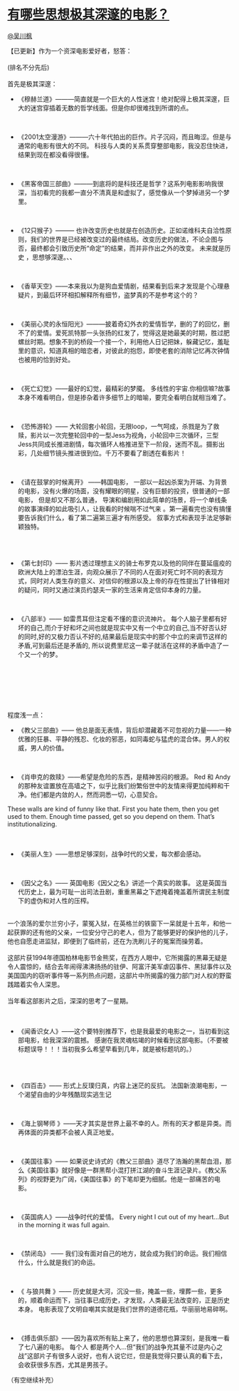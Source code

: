 
#  [有哪些思想极其深邃的电影？](https://zhihu.com/questions/24919044)



[@吴川枫](https://zhihu.com/people/5fca51a8ccc055f1f341f1cfc003ab8b)

【已更新】作为一个资深电影爱好者，怒答：<br><br>(排名不分先后)<br><br>首先是极其深邃：<br><ul><li>《穆赫兰道》———简直就是一个巨大的人性迷宫！绝对配得上极其深邃，巨大的迷宫穿插着无数的哲学线面。但是你却很难找到所谓的点。<br></li></ul><br><ul><li>《2001太空漫游》———六十年代拍出的巨作。片子沉闷，而且晦涩。但是与通常的电影有很大的不同。
科技与人类的关系贯穿整部电影，我没忍住快进，结果到现在都没看得很懂。</li></ul><br><ul><li>《黑客帝国三部曲》———到底将的是科技还是哲学？这系列电影影响我很深，当初看完的我都一直分不清真是和虚拟了，感觉像从一个梦掉进另一个梦里。</li></ul><br><ul><li>《12只猴子》———
也许改变历史也就是在创造历史。正如诺维科夫自洽性原则，我们的世界是已经被改变过的最终结局。改变历史的做法，不论企图与否，最终都会引致历史所“命定”的结果，而并非作出之外的改变。 
未来就是历史 ，思想够深邃。、、</li></ul><br><ul><li>《香草天空》——本来我以为是狗血爱情剧，结果看到后来才发现是个心理悬疑片，到最后环环相扣解释所有细节，盗梦真的不是参考这个的？ <br></li></ul><br><ul><li>《美丽心灵的永恒阳光》———披着奇幻外衣的爱情哲学，删的了的回忆，删不了的爱情。爱死凯特那一头张扬的红发了，觉得这是她最美的时期，胜过肥螺丝时期。想象不到的桥段一个接一个，利用他人日记把妹，躲藏记忆，羞耻里的意识，知道真相的暗恋者，对彼此的抱怨，即使老套的消除记忆再次钟情也被用的恰到好处。<br></li></ul><br><ul><li>《死亡幻觉》——最好的幻觉，最精彩的梦魇。
多线性的宇宙.你相信嘛?故事本身不难看明白，但是掺杂着许多细节上的暗喻，要完全看明白就相当难了。</li></ul><br><ul><li>《恐怖游轮》——
大轮回套小轮回，无限loop，一气呵成，杀戮是为了救赎，影片以一次完整轮回中的一型Jess为视角，小轮回中三次循环，三型Jess共同成长推进剧情，每次循环人格推进至下一阶段，迷而不乱。摄影出彩，几处细节镜头推进很到位。千万不要看了剧透在看影片！</li></ul><br><ul><li>《请在鼓掌的时候离开》 ——韩国电影， 一部以一起凶杀案为开端、为背景的电影，没有火爆的场面，没有耀眼的明星，没有巨额的投资，很普通的一部电影， 但是却又不那么普通， 导演和编剧用如此简单的场景，将一个单线条的故事演绎的如此吸引人，让我看的时候喘不过气来 。第一遍看完也没有搞懂要告诉我们什么，看了第二遍第三遍才有所感受。
叙事方式和表现手法足够新颖独特。<br></li></ul><br><br><ul><li>《第七封印》——
影片透过理想主义的骑士布罗克以及他的同伴在蔓延瘟疫的欧洲大陆上的漂泊生涯，向观众展示了不同的人在面对死亡时不同的表现方式，同时对人类生存的意义、对信仰的根源以及上帝的存在性提出了针锋相对的疑问，同时又通过演员约瑟夫一家的生活来肯定信仰本身的力量。</li></ul><br><ul><li>《八部半》——
如雷贯耳但注定看不懂的意识流神片。
每个人脑子里都有好坏的自己,而介于好和坏之间也就是现实中又有一个中立的自己,当不好否认好的同时,好的又极力否认不好的,结果最后是现实中的那个中立的来调节这样的矛盾,可到最后还是矛盾的, 所以说费里尼这一辈子就活在这样的矛盾中造了一个又一个的梦。</li></ul><br><br><br><br><br><br>程度浅一点：<br><ul><li>《教父三部曲》—— 他总是面无表情，背后却潜藏着不可忽视的力量——一种优雅的狂暴、平静的残忍、化妆的邪恶，如同毒蛇与猛虎的混合体。男人的权威，男人的价值。 </li></ul><br><ul><li>《肖申克的救赎》——希望是危险的东西，是精神苦闷的根源。 
Red 和 Andy 的那种友谊置放在高墙之下，似乎比我们纷繁俗世中的友情来得更加纯粹和干净。他们都是内敛的人，然而洞悉一切，心意契合。 </li></ul>These walls are kind of funny like that. First you hate them, then you get used to them. Enough time passed, get so you depend on them. That’s institutionalizing. <br><br><br><ul><li>《美丽人生》——思想足够深刻，战争时代的父爱，每次都会感动。</li></ul><br><ul><li>《因父之名》——
英国电影《因父之名》讲述一个真实的故事。
这是英国当代历史上，最为可耻一出司法丑剧，重重黑幕之下遮掩着掩盖着所谓民主制度下的虚伪和对人性的压榨。</li></ul><br>      一个浪荡的爱尔兰穷小子，蒙冤入狱，在英格兰的铁窗下一呆就是十五年，和他一起获罪的还有他的父亲，一位安分守己的老人，但为了能够更好的保护他的儿子，他也自愿走进监狱，即便到了临终前，还在为洗刷儿子的冤案而操劳着。  <br><br>      这部片获1994年德国柏林电影节金熊奖，在西方人眼中，它所揭露的黑幕无疑是令人震惊的，结合去年闹得沸沸扬扬的驻伊、阿富汗美军虐囚事件、黑狱事件以及美国国内的窃听事件等一系列热点问题，这部片中所揭露的强力部门对人权的野蛮践踏着实令人深思。 <br><br>      当年看这部影片之后，深深的思考了一星期。<br><br><br><ul><li>《闻香识女人》——这个要特别推荐下，也是我最爱的电影之一，当初看到这部电影，给我深深的震撼。
感谢在我灵魂枯竭的时候看到这部电影。（不要被标题误导！！！当初我多么希望早看到几年，就是被标题坑的。）</li></ul><br><br><ul><li>《四百击》——
形式上反璞归真，内容上迷茫的反抗。
法国新浪潮电影，一个渴望自由的少年残酷现实逃生记</li></ul><br><ul><li>《海上钢琴师 》——天才其实是世界上最不幸的人。所有的天才都是异类。而再体面的异类都不会被人真正地爱。  <br></li></ul><br><ul><li>《美国往事》——
如果说史诗式的《教父三部曲》道尽了浩瀚的黑帮血泪，那么《美国往事》就好像是一群黑帮小混打拼江湖的奋斗生涯记录片。《教父系列》的视野更为广阔，《美国往事》的下笔却更为细腻。他是一部痛苦的电影。</li></ul><br><ul><li>《英国病人》——战争时代的爱情。
Every night I cut out of my heart…But in the morning it was full again.</li></ul><br><ul><li>《禁闭岛》 ——
我们没有面对自己的地方，就会成为我们的命运。我们相信什么，什么就是我们的命运。</li></ul><br><ul><li>《
与狼共舞 》——
历史就是大河，沉没一些，掩盖一些，埋葬一些，更多的，顺着命运而下，当往事已成历史，才发现，人类最无法改变的，正是历史本身。  电影表现了文明自嘲其实就是我们世界的道德花瓶，华丽丽地易碎啊。</li></ul><br><ul><li>《搏击俱乐部》——因为喜欢所有贴上来了，他的思想也算深刻，是我唯一看了七八遍的电影。
每个人 都是两个人…但“我们的战争充其量不过是内心之战”这部片子有很多人说好，也有人说它烂，但是我觉得只要认真的看下去，会收获很多东西，尤其是男孩子。</li></ul>（有空继续补充）